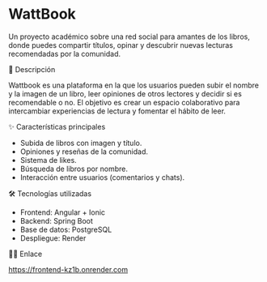 # WattBook

Un proyecto académico sobre una red social para amantes de los libros, donde puedes compartir títulos, opinar y descubrir nuevas lecturas recomendadas por la comunidad.



🚀 Descripción

Wattbook es una plataforma en la que los usuarios pueden subir el nombre y la imagen de un libro, leer opiniones de otros lectores y decidir si es recomendable o no.
El objetivo es crear un espacio colaborativo para intercambiar experiencias de lectura y fomentar el hábito de leer.



✨ Características principales

* Subida de libros con imagen y título.
* Opiniones y reseñas de la comunidad.
* Sistema de likes.
* Búsqueda de libros por nombre.
* Interacción entre usuarios (comentarios y chats).



🛠️ Tecnologías utilizadas

* Frontend: Angular + Ionic
* Backend: Spring Boot 
* Base de datos: PostgreSQL
* Despliegue: Render


⛓️‍💥 Enlace

 https://frontend-kz1b.onrender.com


